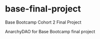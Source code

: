 # base-final-project
Base Bootcamp Cohort 2 Final Project

AnarchyDAO for Base Bootcamp final project
